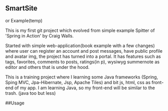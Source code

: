 ## SmartSite
or Example(temp)

This is my first git project which evolved from simple example Spitter of 'Spring in Action' by Craig Walls.

Started with simple web-application(book example with a few changes) where user can register an account and post messages,
have public profile and avatar img, the project has turned into a portal. It has features such as tags, favorites,
comments to posts, ratings(in p), wysiwyg summernote as editor and others that is under the hood.

This is a training project where I learning some Java frameworks (Spring, Sping MVC, Jpa-Hibernate, Jsp, Apache Tiles) 
and bit js, html, css as front-end of my app. I am learning Java, so my front-end will be similar to the trash. (java too but less)

##Usage
